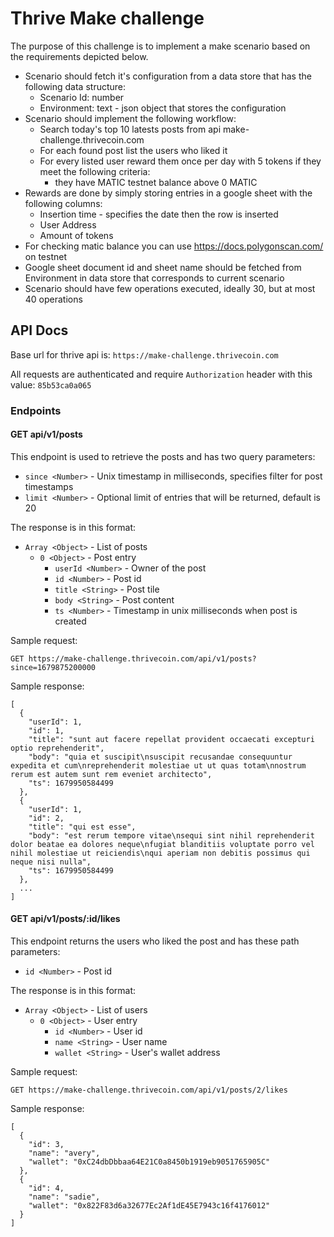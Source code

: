 # Thrive Make challenge

The purpose of this challenge is to implement a make scenario based on the requirements depicted below.

- Scenario should fetch it's configuration from a data store that has the following data structure:
  - Scenario Id: number
  - Environment: text - json object that stores the configuration
- Scenario should implement the following workflow:
  - Search today's top 10 latests posts from api make-challenge.thrivecoin.com
  - For each found post list the users who liked it
  - For every listed user reward them once per day with 5 tokens if they meet the following criteria:
    - they have MATIC testnet balance above 0 MATIC
- Rewards are done by simply storing entries in a google sheet with the following columns:
  - Insertion time - specifies the date then the row is inserted
  - User Address
  - Amount of tokens
- For checking matic balance you can use https://docs.polygonscan.com/ on testnet
- Google sheet document id and sheet name should be fetched from Environment in data store that corresponds to current scenario
- Scenario should have few operations executed, ideally 30, but at most 40 operations


## API Docs

Base url for thrive api is: `https://make-challenge.thrivecoin.com`

All requests are authenticated and require `Authorization` header with this value: `85b53ca0a065`

### Endpoints

#### GET api/v1/posts
This endpoint is used to retrieve the posts and has two query parameters:
- `since <Number>` - Unix timestamp in milliseconds, specifies filter for post timestamps
- `limit <Number>` - Optional limit of entries that will be returned, default is 20

The response is in this format:
- `Array <Object>` - List of posts
  - `0 <Object>` - Post entry
    - `userId <Number>` - Owner of the post
    - `id <Number>` - Post id
    - `title <String>` - Post tile
    - `body <String>` - Post content
    - `ts <Number>` - Timestamp in unix milliseconds when post is created

Sample request:
```
GET https://make-challenge.thrivecoin.com/api/v1/posts?since=1679875200000
```

Sample response:
```
[
  {
    "userId": 1,
    "id": 1,
    "title": "sunt aut facere repellat provident occaecati excepturi optio reprehenderit",
    "body": "quia et suscipit\nsuscipit recusandae consequuntur expedita et cum\nreprehenderit molestiae ut ut quas totam\nnostrum rerum est autem sunt rem eveniet architecto",
    "ts": 1679950584499
  },
  {
    "userId": 1,
    "id": 2,
    "title": "qui est esse",
    "body": "est rerum tempore vitae\nsequi sint nihil reprehenderit dolor beatae ea dolores neque\nfugiat blanditiis voluptate porro vel nihil molestiae ut reiciendis\nqui aperiam non debitis possimus qui neque nisi nulla",
    "ts": 1679950584499
  },
  ...
]
```

#### GET api/v1/posts/:id/likes
This endpoint returns the users who liked the post and has these path parameters:
- `id <Number>` - Post id

The response is in this format:
- `Array <Object>` - List of users
  - `0 <Object>` - User entry
    - `id <Number>` - User id
    - `name <String>` - User name
    - `wallet <String>` - User's wallet address

Sample request:
```
GET https://make-challenge.thrivecoin.com/api/v1/posts/2/likes
```

Sample response:
```
[
  {
    "id": 3,
    "name": "avery",
    "wallet": "0xC24dbDbbaa64E21C0a8450b1919eb9051765905C"
  },
  {
    "id": 4,
    "name": "sadie",
    "wallet": "0x822F83d6a32677Ec2Af1dE45E7943c16f4176012"
  }
]
```
